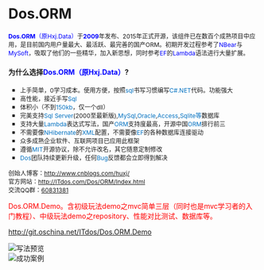 # Dos.ORM
<div>
    <span style="font-size: 12px;"><strong><span style="color:blue;">Dos.ORM</span></strong><span style="color:blue;">（原Hxj.Data）</span>于<strong><span style="color:blue;">2009</span></strong>年发布、2015年正式开源，该组件已在数百个成熟项目中应用，是目前国内用户量最大、最活跃、最完善的国产ORM。初期开发过程参考了<span style="color:blue;">NBear</span>与<span style="color:blue;">MySoft</span>，吸取了他们的一些精华，加入新思想，同时参考<span style="color:blue;">EF</span>的<span style="color:blue;">Lambda</span>语法进行大量扩展。</span>
</div>
<h4>
    为什么选择<span style="color:blue;">Dos.ORM（原Hxj.Data）</span>?
</h4>
<ul style="list-style-type: square;" class=" list-paddingleft-2">
    <li>
        <span style="font-size: 12px;">上手简单，<span style="font-size: 12px; white-space: normal;">0学习成本。</span>使用方便，按照<span style="font-size: 12px; color: rgb(0, 112, 192);">sql</span>书写习惯编写<span style="font-size: 12px; color: rgb(0, 112, 192);">C#.NET</span>代码。功能强大</span>
    </li>
    <li>
        <span style="font-size: 12px;">高性能，接近手写<span style="font-size: 12px; color: rgb(0, 112, 192);">Sql</span></span>
    </li>
    <li>
        <span style="font-size: 12px;">体积小（不到<span style="font-size: 12px; color: rgb(0, 112, 192);">150kb</span>，仅一个dll）</span>
    </li>
    <li>
        <span style="font-size: 12px;">完美支持<span style="font-size: 12px; color: rgb(0, 112, 192);">Sql Server</span>(2000至最新版),<span style="font-size: 12px; color: rgb(0, 112, 192);">MySql</span>,<span style="font-size: 12px; color: rgb(0, 112, 192);">Oracle</span>,<span style="font-size: 12px; color: rgb(0, 112, 192);">Access</span>,<span style="font-size: 12px; color: rgb(0, 112, 192);">Sqlite等</span>数据库</span>
    </li>
    <li>
        <span style="font-size: 12px;">支持大量<span style="font-size: 12px; color: rgb(0, 112, 192);">Lambda</span>表达式写法，国产<span style="font-size: 12px; color: rgb(0, 112, 192);">ORM</span>支持度最高，开源中国<span style="font-size: 12px; color: rgb(0, 112, 192);">ORM</span>排行前三</span>
    </li>
    <li>
        <span style="font-size: 12px;">不需要像<span style="font-size: 12px; color: rgb(0, 112, 192);">NHibernate</span>的<span style="font-size: 12px; color: rgb(0, 112, 192);">XML</span>配置，不需要像<span style="font-size: 12px; color: rgb(0, 112, 192);">EF</span>的各种数据库连接驱动</span>
    </li>
    <li>
        <span style="font-size: 12px;">众多成熟企业软件、互联网项目已应用此框架</span>
    </li>
    <li>
        <span style="font-size: 12px;">遵循<span style="font-size: 12px; color: rgb(0, 112, 192);">MIT</span>开源协议，除不允许改名，其它随意定制修改</span>
    </li>
    <li>
        <span style="font-size: 12px; color: rgb(0, 112, 192);">Dos</span><span style="font-size: 12px;">团队持续更新升级，任何<span style="font-size: 12px; color: rgb(0, 112, 192);">Bug</span>反馈都会立即得到解决</span>
    </li>
</ul>
<div>
    <span style="font-size: 12px;">创始人博客：</span><a href="http://www.cnblogs.com/huxj/" _src="http://www.cnblogs.com/huxj/" target="_blank" style="font-size: 12px; "><span style="font-size: 12px;">http://www.cnblogs.com/huxj/</span></a>
</div>
<div>
    <span style="font-size: 12px;">官方网站：</span><a href="http://www.itdos.com/Dos/ORM/Index.html" target="_blank" _href="http://www.itdos.com/Dos/ORM/Index.html" textvalue="http://www.itdos.com/Dos/ORM/Index.html" style="font-size: 12px; "><span style="font-size: 12px;">http://ITdos.com/Dos/ORM/Index.html</span></a>
</div>
<div>
    <span style="font-size: 12px;">交流QQ群：</span><a href="http://jq.qq.com/?_wv=1027&k=UlJ53g" target="_blank" _href="http://jq.qq.com/?_wv=1027&k=UlJ53g" style="font-size: 12px; "><span style="font-size: 12px;">60831381</span></a>
</div>
<div>
<p style="color:red;">Dos.ORM.Demo。含初级玩法demo之mvc简单三层（同时也是mvc学习者的入门教程）、中级玩法demo之repository、性能对比测试、数据库等。</p>
<p style="color:red;"><a href="http://git.oschina.net/ITdos/Dos.ORM.Demo" target="_blank">http://git.oschina.net/ITdos/Dos.ORM.Demo</a></p>
</div>
<img src="http://file.itdos.com/Upload/Image/CmsNewsEditor/20150602/6356884744883987505297906.jpg" title="写法预览" alt="写法预览"/><br>
<img src="http://file.itdos.com/Upload/Image/CmsNewsEditor/20150802/6357411400246019315744122.jpg" title="成功案例" alt="成功案例"/>